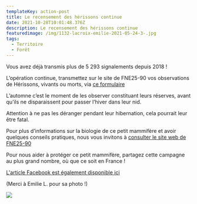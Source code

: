 ```yaml
---
templateKey: action-post
title: Le recensement des hérissons continue
date: 2021-10-28T10:01:48.376Z
description: Le recensement des hérissons continue
featuredimage: /img/1132-lacroix-emilie-2021-05-24-3-.jpg
tags:
  - Territoire
  - Forêt
---
```

Vous avez déjà transmis plus de 5 293 signalements depuis 2018 !

L’opération continue, transmettez sur le site de FNE25-90 vos observations de Hérissons, vivants ou morts, via [ce formulaire](https://herisson.fne2590.org/#/)

L’automne c’est le moment de les observer constituant leurs réserves, avant qu’ils ne disparaissent pour passer l’hiver dans leur nid.

Attention à ne pas les déranger pendant leur hibernation, cela pourrait leur être fatal.

Pour plus d’informations sur la biologie de ce petit mammifère et avoir quelques conseils pratiques, nous vous invitons à [consulter le site web de FNE25-90](https://www.fne2590.org/fr/actions/veille-environnementale/operation-recensement-du-herisson)

Pour nous aider à protéger ce petit mammifère, partagez cette campagne au plus grand nombre, où que ce soit en France !

[L'article Facebook est également disponible ici](https://fr-fr.facebook.com/pg/fne2590/posts/?ref=page_internal)

(Merci à Emilie L. pour sa photo !)

![](/img/1132-lacroix-emilie-2021-05-24-3-.jpg?nf_resize=fit&w=400#center)